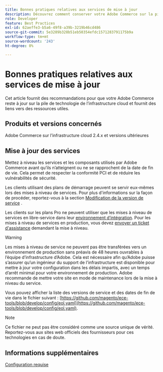 ```yaml
---
title: Bonnes pratiques relatives aux services de mise à jour
description: Découvrez comment conserver votre Adobe Commerce sur la pile de technologie de l’infrastructure cloud mise à jour.
role: Developer
feature: Best Practices
exl-id: 62aeffe3-b5a6-49f8-a39b-3219b46cd486
source-git-commit: 5e3289b328b51eb50354efdc1571283791175b9a
workflow-type: tm+mt
source-wordcount: '243'
ht-degree: 0%

---
```


# Bonnes pratiques relatives aux services de mise à jour

Cet article fournit des recommandations pour que votre Adobe Commerce reste à jour sur la pile de technologie de l’infrastructure cloud et fournit des liens vers des ressources utiles.

## Produits et versions concernés

Adobe Commerce sur l’infrastructure cloud 2.4.x et versions ultérieures

## Mise à jour des services

Mettez à niveau les services et les composants utilisés par Adobe Commerce avant qu’ils n’atteignent ou ne se rapprochent de la date de fin de vie. Cela permet de respecter la conformité PCI et de réduire les vulnérabilités de sécurité.

Les clients utilisant des plans de démarrage peuvent se servir eux-mêmes lors des mises à niveau de services. Pour plus d&#39;informations sur la façon de procéder, reportez-vous à la section [Modification de la version de service](https://experienceleague.adobe.com/fr/docs/commerce-cloud-service/user-guide/configure/service/services-yaml#change-service-version) .

Les clients sur les plans Pro ne peuvent utiliser que les mises à niveau de services en libre-service dans leur [environnement d’intégration](https://experienceleague.adobe.com/docs/commerce-knowledge-base/kb/announcements/commerce-announcements/integration-environment-enhancement-request-pro-and-starter.html?lang=fr). Pour les mises à niveau de services en production, vous devez [envoyer un ticket d&#39;assistance](https://experienceleague.adobe.com/docs/commerce-knowledge-base/kb/help-center-guide/magento-help-center-user-guide.html?lang=fr#submit-ticket) demandant la mise à niveau.

>[!WARNING]
>
>Les mises à niveau de service ne peuvent pas être transférées vers un environnement de production sans préavis de 48 heures ouvrables à l’équipe d’infrastructure d’Adobe. Cela est nécessaire afin qu’Adobe puisse s’assurer qu’un ingénieur du support de l’infrastructure est disponible pour mettre à jour votre configuration dans les délais impartis, avec un temps d’arrêt minimal pour votre environnement de production. Adobe recommande de mettre votre site en mode de maintenance lors de la mise à niveau du service.

Vous pouvez afficher la liste des versions de service et des dates de fin de vie dans le fichier suivant : [https://github.com/magento/ece-tools/blob/develop/config/eol.yaml](https://github.com/magento/ece-tools/blob/develop/config/eol.yaml).

>[!NOTE]
>
>Ce fichier ne peut pas être considéré comme une source unique de vérité. Reportez-vous aux sites web officiels des fournisseurs pour ces technologies en cas de doute.

## Informations supplémentaires

[Configuration requise](../../../installation/system-requirements.md)
